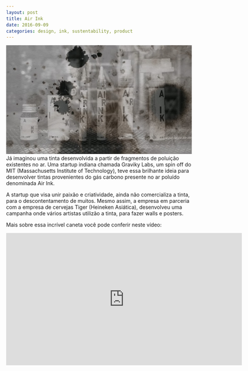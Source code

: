 ```yaml
---
layout: post
title: Air Ink
date: 2016-09-09
categories: design, ink, sustentability, product
---
```


<img src="/images/fulls/01.jpg" class="fit image"> Já imaginou uma tinta desenvolvida  a partir de fragmentos de poluição existentes no ar. Uma startup indiana chamada Graviky Labs, um spin off do MIT (Massachusetts Institute of Technology), teve essa brilhante ideia para desenvolver tintas provenientes do gás carbono presente no ar poluído denominada Air Ink.

A startup que visa unir paixão e criatividade, ainda não comercializa a tinta, para o descontentamento de muitos. Mesmo assim, a empresa em parceria com a empresa de cervejas Tiger (Heineken Asiática), desenvolveu uma campanha onde vários artistas utilizão a tinta, para fazer walls e posters.

Mais sobre essa incrível caneta você pode conferir neste vídeo:
<iframe width="640" height="360" src="https://www.youtube.com/embed/cwy549sOYb8" frameborder="0" allowfullscreen></iframe>
